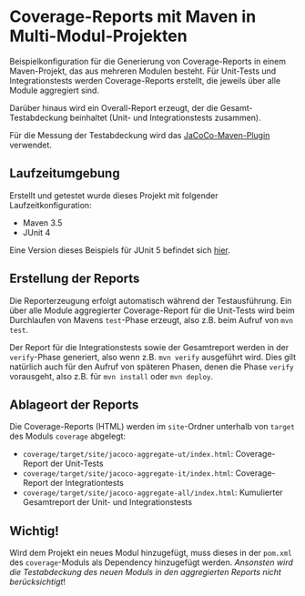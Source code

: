 # Coverage-Reports mit Maven in Multi-Modul-Projekten

Beispielkonfiguration für die Generierung von Coverage-Reports in einem Maven-Projekt, das aus mehreren Modulen 
besteht. Für Unit-Tests und Integrationstests werden Coverage-Reports erstellt, die jeweils über alle Module
aggregiert sind.

Darüber hinaus wird ein Overall-Report erzeugt, der die Gesamt-Testabdeckung beinhaltet (Unit- und 
Integrationstests zusammen).

Für die Messung der Testabdeckung wird das 
[JaCoCo-Maven-Plugin](http://www.eclemma.org/jacoco/trunk/doc/maven.html) verwendet.

## Laufzeitumgebung ##

Erstellt und getestet wurde dieses Projekt mit folgender Laufzeitkonfiguration:

- Maven 3.5
- JUnit 4 

Eine Version dieses Beispiels für JUnit 5 befindet sich 
[hier](https://github.com/doubleSlashde/maven-multimodule-coverage/tree/master).

## Erstellung der Reports ##

Die Reporterzeugung erfolgt automatisch während der Testausführung. Ein über alle Module aggregierter Coverage-Report
für die Unit-Tests wird beim Durchlaufen von Mavens `test`-Phase erzeugt, also z.B. beim Aufruf von `mvn test`.

Der Report für die Integrationstests sowie der Gesamtreport werden in der `verify`-Phase generiert, also wenn 
z.B. `mvn verify` ausgeführt wird. Dies gilt natürlich auch für den Aufruf von späteren Phasen, denen die Phase `verify`
vorausgeht, also z.B. für `mvn install` oder `mvn deploy`.

## Ablageort der Reports ##

Die Coverage-Reports (HTML) werden im `site`-Ordner unterhalb von `target` des Moduls `coverage` abgelegt:
- `coverage/target/site/jacoco-aggregate-ut/index.html`: Coverage-Report der Unit-Tests
- `coverage/target/site/jacoco-aggregate-it/index.html`: Coverage-Report der Integrationtests
- `coverage/target/site/jacoco-aggregate-all/index.html`: Kumulierter Gesamtreport der Unit- und Integrationstests

## Wichtig! ##

Wird dem Projekt ein neues Modul hinzugefügt, muss dieses in der `pom.xml` des `coverage`-Moduls als Dependency 
hinzugefügt werden. _Ansonsten wird die Testabdeckung des neuen Moduls in den aggregierten Reports nicht berücksichtigt_!
